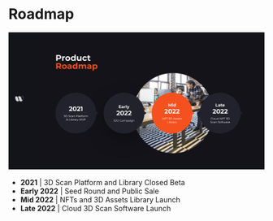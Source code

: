 # Roadmap

![](.gitbook/assets/wireshape-roadmap.jpg)

* **2021** | 3D Scan Platform and Library Closed Beta&#x20;
* **Early 2022** | Seed Round and Public Sale&#x20;
* **Mid 2022** | NFTs and 3D Assets Library Launch&#x20;
* **Late 2022** | Cloud 3D Scan Software Launch
